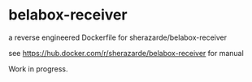 # belabox-receiver

a reverse engineered Dockerfile for sherazarde/belabox-receiver

see https://hub.docker.com/r/sherazarde/belabox-receiver for manual

Work in progress.


